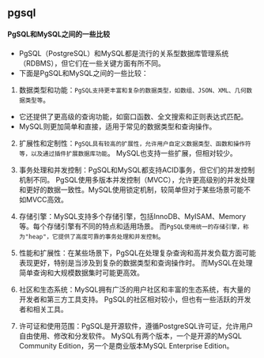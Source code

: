 ## pgsql


#### PgSQL和MySQL之间的一些比较
* PgSQL（PostgreSQL）和MySQL都是流行的关系型数据库管理系统（RDBMS），但它们在一些关键方面有所不同。
* 下面是PgSQL和MySQL之间的一些比较：
1. 数据类型和功能：`PgSQL支持更丰富和复杂的数据类型，如数组、JSON、XML、几何数据类型等`。
* 它还提供了更高级的查询功能，如窗口函数、全文搜索和正则表达式匹配。
* MySQL则更加简单和直接，适用于常见的数据类型和查询操作。

2. 扩展性和定制性：`PgSQL具有较高的扩展性，允许用户自定义数据类型、函数和操作符等，以及通过插件扩展数据库功能`。
MySQL也支持一些扩展，但相对较少。

3. 事务处理和并发控制：PgSQL和MySQL都支持ACID事务，但它们的并发控制机制不同。
PgSQL使用多版本并发控制（MVCC），允许更高级别的并发处理和更好的数据一致性。MySQL使用锁定机制，较简单但对于某些场景可能不如MVCC高效。

4. 存储引擎：MySQL支持多个存储引擎，包括InnoDB、MyISAM、Memory等。每个存储引擎有不同的特点和适用场景。
而`PgSQL使用统一的存储引擎，称为"heap"，它提供了高度可靠的事务处理和并发控制`。

5. 性能和扩展性：在某些场景下，PgSQL在处理复杂查询和高并发负载方面可能表现更好，特别是当涉及到复杂的数据类型和查询操作时。
而MySQL在处理简单查询和大规模数据集时可能更高效。

6. 社区和生态系统：MySQL拥有广泛的用户社区和丰富的生态系统，有大量的开发者和第三方工具支持。
PgSQL的社区相对较小，但也有一些活跃的开发者和相关工具。

7. 许可证和使用范围：PgSQL是开源软件，遵循PostgreSQL许可证，允许用户自由使用、修改和分发软件。
MySQL有两个版本，一个是开源的MySQL Community Edition，另一个是商业版本MySQL Enterprise Edition。



